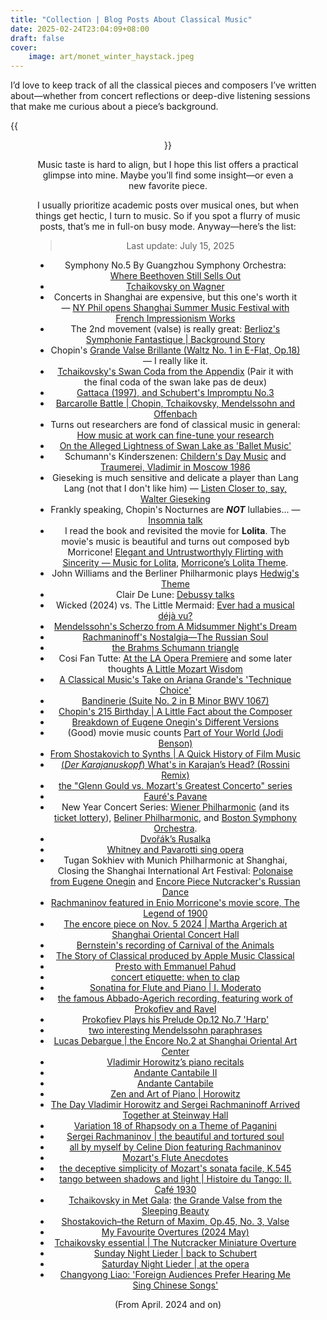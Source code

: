 ```yaml
---
title: "Collection | Blog Posts About Classical Music"
date: 2025-02-24T23:04:09+08:00
draft: false
cover:
    image: art/monet_winter_haystack.jpeg
---
```


I’d love to keep track of all the classical pieces and composers I’ve written about—whether from concert reflections or deep-dive listening sessions that make me curious about a piece’s background.

{{<figure align="center" src="/art/monet_winter_haystack.jpeg" caption="" width="100%">}}

Music taste is hard to align, but I hope this list offers a practical glimpse into mine. Maybe you’ll find some insight—or even a new favorite piece.

I usually prioritize academic posts over musical ones, but when things get hectic, I turn to music. So if you spot a flurry of music posts, that’s me in full-on busy mode. Anyway—here’s the list:

> Last update: July 15, 2025

- Symphony No.5 By Guangzhou Symphony Orchestra: [Where Beethoven Still Sells Out](/posts/beethoven_symphony_fate/)
- [Tchaikovsky on Wagner](/posts/tchaikovsky_on_wagner/)
- Concerts in Shanghai are expensive, but this one's worth it — [NY Phil opens Shanghai Summer Music Festival with French Impressionism Works](/posts/misa_ny_phil/)
- The 2nd movement (valse) is really great: [Berlioz's Symphonie Fantastique | Background Story](/posts/symphonie_fantastique/)
- Chopin's [Grande Valse Brillante (Waltz No. 1 in E-Flat, Op.18)](/posts/grande_valse_brillante/) — I really like it.
- [Tchaikovsky's Swan Coda from the Appendix](/posts/black_swan_coda/) (Pair it with the final coda of the swan lake pas de deux)
- [Gattaca (1997), and Schubert's Impromptu No.3](/posts/gattaca/)
- [Barcarolle Battle | Chopin, Tchaikovsky, Mendelssohn and Offenbach](/posts/barcarolles/)
- Turns out researchers are fond of classical music in general: [How music at work can fine-tune your research](/posts/music_during_work/)
- [On the Alleged Lightness of Swan Lake as 'Ballet Music'](/posts/ballet_music_slaps/)
- Schumann's Kinderszenen: [Childern's Day Music](/posts/childerns_day/) and [Traumerei, Vladimir in Moscow 1986](/posts/horowitz_traumerei/)
- Gieseking is much sensitive and delicate a player than Lang Lang (not that I don't like him) — [Listen Closer to, say, Walter Gieseking](/posts/harp_study/)
- Frankly speaking, Chopin's Nocturnes are ***NOT*** lullabies... — [Insomnia talk](/posts/insomnia/)
- I read the book and revisited the movie for **Lolita**. The movie's music is beautiful and turns out composed byb Morricone! [Elegant and Untrustworthyly Flirting with Sincerity — Music for Lolita](/posts/music_pairing/), [Morricone’s Lolita Theme](/posts/lolita/). 
- John Williams and the Berliner Philharmonic plays [Hedwig's Theme](/posts/hedwigs_theme/)
- Clair De Lune: [Debussy talks](/posts/clair_de_lune/)
- Wicked (2024) vs. The Little Mermaid: [Ever had a musical déjà vu?](/posts/similar_openings/)
- [Mendelssohn's Scherzo from A Midsummer Night's Dream](/posts/mendelssohn_sherzo)
- [Rachmaninoff's Nostalgia—The Russian Soul](/posts/russian_soul/)
- [the Brahms Schumann triangle](/posts/brahmns_n_clara/)
- Cosi Fan Tutte: [At the LA Opera Premiere](/posts/cosi_fan_tutte/) and some later thoughts [A Little Mozart Wisdom](/posts/mozart_magic/)
- [A Classical Music's Take on Ariana Grande's 'Technique Choice'](/posts/comment_on_2025s_oscar_opening/)
- [Bandinerie (Suite No. 2 in B Minor BWV 1067)](/posts/bandinerie/)
- [Chopin's 215 Birthday | A Little Fact about the Composer](/posts/chopin_2025/)
- [Breakdown of Eugene Onegin's Different Versions](/posts/onegin/)
- (Good) movie music counts [Part of Your World (Jodi Benson)](/posts/little_mermaid/)
- [From Shostakovich to Synths | A Quick History of Film Music](/posts/film_music_history/)
- [(*Der Karajanuskopf*) What's in Karajan’s Head? (Rossini Remix)](/posts/no_one_dance_karajan/)
- [the "Glenn Gould vs. Mozart's Greatest Concerto" series](/posts/the_glenn_series/)
- [Fauré's Pavane](/posts/pavane/)
- New Year Concert Series: [Wiener Philharmonic](/posts/wiener_philharmonic_nyc/) (and its [ticket lottery](/posts/wiener_phiharmonic_ticket_lottery/)), [Beliner Philharmonic](/posts/berliner_philharmoniker_new_year_concert/), and [Boston Symphony Orchestra](/posts/boston_symphony_orchestra_new_years_concert/).
- [Dvořák’s Rusalka](/posts/rusalka/)
- [Whitney and Pavarotti sing opera](/posts/whitney_n_pavarotti_sings_opera/)
- Tugan Sokhiev with Munich Philharmonic at Shanghai, Closing the Shanghai International Art Festival: [Polonaise from Eugene Onegin](/posts/tchaikovsky_polonaise/) and [Encore Piece Nutcracker's Russian Dance](/posts/follow_up_tchaikovsky_polonaise/)
- [Rachmaninov featured in Enio Morricone's movie score, The Legend of 1900](/posts/rachmaninoff_borrowed_by_morricone/)
- [The encore piece on Nov. 5 2024 | Martha Argerich at Shanghai Oriental Concert Hall](/posts/argerich_encore/)
- [Bernstein's recording of Carnival of the Animals](/posts/bernstein_saint_saens/)
- [The Story of Classical produced by Apple Music Classical](/posts/the_story_of_classical/)
- [Presto with Emmanuel Pahud](/posts/presto_with_pahud/)
- [concert etiquette: when to clap](/posts/classical_concert_etiquette/)
- [Sonatina for Flute and Piano | I. Moderato](/posts/dutilleux_sonatine/)
- [the famous Abbado-Agerich recording, featuring work of Prokofiev and Ravel](/posts/prokofiev_adagio/)
- [Prokofiev Plays his Prelude Op.12 No.7 'Harp'](/posts/prokofiev_prelude_op12/)
- [two interesting Mendelssohn paraphrases](/posts/two_piano_arrangement_mendelssohn/)
- [Lucas Debargue | the Encore No.2 at Shanghai Oriental Art Center](/posts/lucas_debargue_encore/)
- [Vladimir Horowitz’s piano recitals](/posts/horowitz_recitals/)
- [Andante Cantabile II](/posts/rachmaninoff_andante_cantabile/)
- [Andante Cantabile](/posts/andante_cantabile/) 
- [Zen and Art of Piano | Horowitz](/posts/zen_and_art_of_piano/)
- [The Day Vladimir Horowitz and Sergei Rachmaninoff Arrived Together at Steinway Hall](/posts/horowitz_n_rach/)
- [Variation 18 of Rhapsody on a Theme of Paganini](/posts/rachmaninoff_rhapsody/)
- [Sergei Rachmaninov | the beautiful and tortured soul](/posts/rachmaninoff/)
- [all by myself by Celine Dion featuring Rachmaninov](/posts/all_by_myself_rach/)
- [Mozart's Flute Anecdotes](/posts/k379/)
- [the deceptive simplicity of Mozart's sonata facile, K.545](/posts/grigory_sokolov/)
- [tango between shadows and light | Histoire du Tango: II. Café 1930](/posts/history_du_tango_1930/)
- [Tchaikovsky in Met Gala](/posts/once_upon_a_dream/): [the Grande Valse from the Sleeping Beauty](/posts/op66_6_valse/)
- [Shostakovich–the Return of Maxim, Op.45, No. 3, Valse](/posts/shostakovich_op45_no3_valse/)
- [My Favourite Overtures (2024 May)](/posts/overtures/)
- [Tchaikovsky essential | The Nutcracker Miniature Overture](/posts/nutcracker_overture/)
- [Sunday Night Lieder | back to Schubert](/posts/lied/)
- [Saturday Night Lieder | at the opera](/posts/lied_performance/)
- [Changyong Liao: 'Foreign Audiences Prefer Hearing Me Sing Chinese Songs'](/posts/lied_report/)

(From April. 2024 and on)
